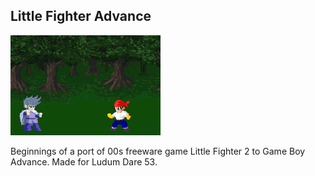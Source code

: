 ## Little Fighter Advance


![screenshot](screenshot.png)

Beginnings of a port of 00s freeware game Little Fighter 2 to Game Boy Advance. Made for Ludum Dare 53.
